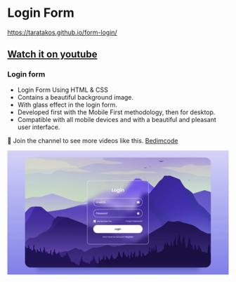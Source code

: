 # Login Form
https://taratakos.github.io/form-login/
## [Watch it on youtube](https://youtu.be/Rkt3rWgi_zk)
### Login form

- Login Form Using HTML & CSS
- Contains a beautiful background image.
- With glass effect in the login form.
- Developed first with the Mobile First methodology, then for desktop.
- Compatible with all mobile devices and with a beautiful and pleasant user interface.

💙 Join the channel to see more videos like this. [Bedimcode](https://www.youtube.com/@Bedimcode)

![preview img](/preview.png)
